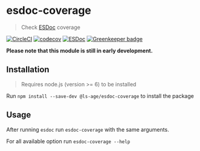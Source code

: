 # esdoc-coverage

> Check [ESDoc](https://esdoc.org) coverage

[![CircleCI](https://circleci.com/gh/ls-age/esdoc-coverage.svg?style=shield)](https://circleci.com/gh/ls-age/esdoc-coverage)
[![codecov](https://codecov.io/gh/ls-age/esdoc-coverage/branch/master/graph/badge.svg)](https://codecov.io/gh/ls-age/esdoc-coverage)
[![ESDoc](https://doc.esdoc.org/github.com/ls-age/esdoc-coverage/badge.svg)](https://doc.esdoc.org/github.com/ls-age/esdoc-coverage/) [![Greenkeeper badge](https://badges.greenkeeper.io/ls-age/esdoc-coverage.svg)](https://greenkeeper.io/)

**Please note that this module is still in early development.**

## Installation

> Requires node.js (version >= 6) to be installed

Run `npm install --save-dev @ls-age/esdoc-coverage` to install the package
 
## Usage

After running `esdoc` run `esdoc-coverage` with the same arguments.

For all available option run `esdoc-coverage --help`
